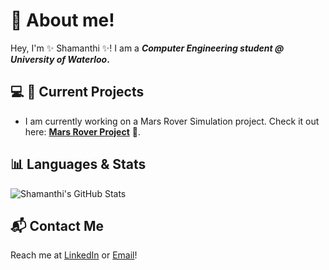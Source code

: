 # 🌟 About me!
Hey, I'm ✨ Shamanthi ✨! I am a **_Computer Engineering student @ University of Waterloo_.**


## 💻 🔭 Current Projects
- I am currently working on a Mars Rover Simulation project. Check it out here: **[Mars Rover Project](https://github.com/shamanthi-rajagopal/Mars_Rover_Simulation)** 🌌.


## 📊 Languages & Stats
![Shamanthi's GitHub Stats](https://github-readme-stats.vercel.app/api?username=shamanthi-rajagopal&show_icons=true&theme=radical)


## 📬 Contact Me
Reach me at [LinkedIn](https://www.linkedin.com/in/shamanthi-rajagopal) or [Email](mailto:s2rajago@uwaterloo.ca)!

